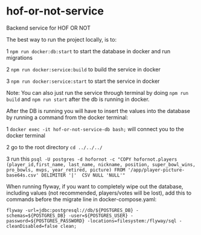 # hof-or-not-service
Backend service for HOF OR NOT

The best way to run the project locally, is to:

1 `npm run docker:db:start` to start the database in docker and run migrations

2 `npm run docker:service:build` to build the service in docker

3 `npm run docker:service:start` to start the service in docker

Note: You can also just run the service through terminal by doing `npm run build` and `npm run start` after the db is running in docker.



After the DB is running you will have to insert the values into the database by running a command from the docker terminal:

1 `docker exec -it hof-or-not-service-db bash;` will connect you to the docker terminal

2 go to the root directory `cd ../../../`

3 run this `psql -U postgres -d hofornot -c "COPY hofornot.players (player_id,first_name, last_name, nickname, position, super_bowl_wins, pro_bowls, mvps, year_retired, picture) FROM '/app/player-picture-base64s.csv' DELIMITER '|'  CSV NULL 'NULL'"`

When running flyway, if you want to completely wipe out the database, including values (not recommended, players/votes will be lost), add this to commands before the migrate line in docker-compose.yaml:

`flyway -url=jdbc:postgresql://db/${POSTGRES_DB} -schemas=${POSTGRES_DB} -user=${POSTGRES_USER} -password=${POSTGRES_PASSWORD} -locations=filesystem:/flyway/sql -cleanDisabled=false clean;`